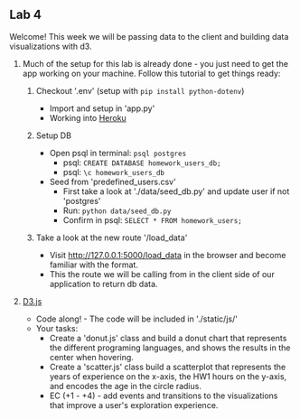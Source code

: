 ## Lab 4

Welcome! This week we will be passing data to the client and building data visualizations with d3.

1.  Much of the setup for this lab is already done - you just need to get the app working on your machine. Follow this tutorial to get things ready:

    1. Checkout '.env' (setup with `pip install python-dotenv`)
        + Import and setup in 'app.py'
        + Working into [Heroku](https://devcenter.heroku.com/articles/config-vars)
    
    2. Setup DB
        + Open psql in terminal: `psql postgres`
            + psql: `CREATE DATABASE homework_users_db;`
            + psql: `\c homework_users_db`
        + Seed from 'predefined_users.csv'
            + First take a look at './data/seed_db.py' and update user if not 'postgres'
            + Run: `python data/seed_db.py`
            + Confirm in psql: `SELECT * FROM homework_users;`
    
    3. Take a look at the new route '/load_data'
        + Visit http://127.0.0.1:5000/load_data in the browser and become familiar with the format.
        + This the route we will be calling from in the client side of our application to return db data.
        
2. [D3.js](https://github.com/d3/d3/blob/master/API.md)
    
    + Code along! - The code will be included in './static/js/'
    + Your tasks:
        + Create a 'donut.js' class and build a donut chart that represents the different programing languages, and shows the results in the center when hovering.
        + Create a 'scatter.js' class build a scatterplot that represents the years of experience on the x-axis, the HW1 hours on the y-axis, and encodes the age in the circle radius.
        + EC (+1 - +4) - add events and transitions to the visualizations that improve a user's exploration experience.
